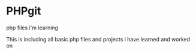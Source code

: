 # PHPgit
php files i'm learning

This is including all basic php files and projects i have learned and worked on
